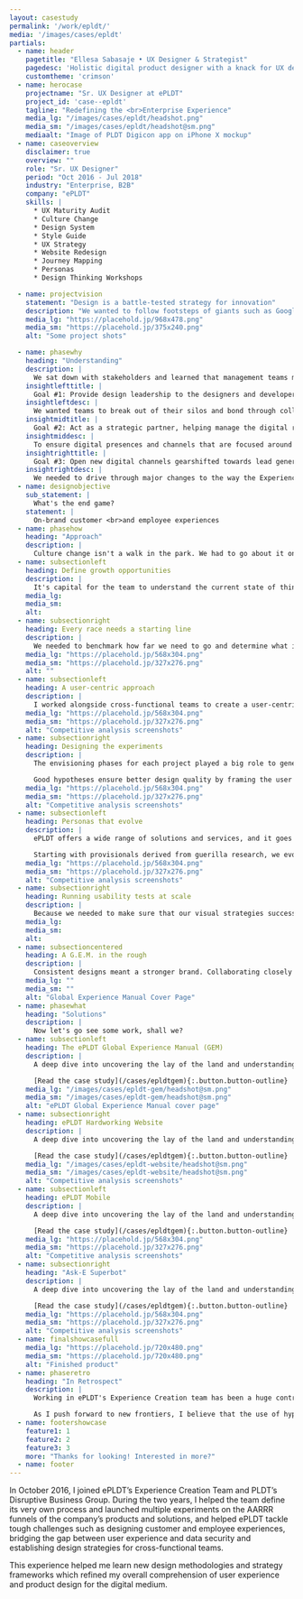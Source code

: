 ```yaml
---
layout: casestudy
permalink: '/work/epldt/'
media: '/images/cases/epldt'
partials:
  - name: header
    pagetitle: "Ellesa Sabasaje • UX Designer & Strategist"
    pagedesc: 'Holistic digital product designer with a knack for UX design, UX strategy, UX research, prototyping and front-end development'
    customtheme: 'crimson'
  - name: herocase
    projectname: "Sr. UX Designer at ePLDT"
    project_id: 'case--epldt'
    tagline: "Redefining the <br>Enterprise Experience"
    media_lg: "/images/cases/epldt/headshot.png"
    media_sm: "/images/cases/epldt/headshot@sm.png"
    mediaalt: "Image of PLDT Digicon app on iPhone X mockup"
  - name: caseoverview
    disclaimer: true
    overview: ""
    role: "Sr. UX Designer"
    period: "Oct 2016 - Jul 2018"
    industry: "Enterprise, B2B"
    company: "ePLDT"
    skills: |
      * UX Maturity Audit    
      * Culture Change    
      * Design System    
      * Style Guide    
      * UX Strategy    
      * Website Redesign    
      * Journey Mapping    
      * Personas    
      * Design Thinking Workshops

  - name: projectvision
    statement: "Design is a battle-tested strategy for innovation"
    description: "We wanted to follow footsteps of giants such as Google Ventures, Slack, IBM, Lenovo and Xiaomi, who found that embracing design at an early stage takes far fewer resources. We discovered that a competitive edge can be built through design."
    media_lg: "https://placehold.jp/968x478.png"
    media_sm: "https://placehold.jp/375x240.png"
    alt: "Some project shots"

  - name: phasewhy
    heading: "Understanding"
    description: |
      We sat down with stakeholders and learned that management teams may not be aware of the strategic value of design, and do not use it as a resource for innovation. Our mission was clear: culture change&mdash;
    insightlefttitle: |
      Goal #1: Provide design leadership to the designers and developers across teams to help streamline design output and centralize resources
    insightleftdesc: |
      We wanted teams to break out of their silos and bond through collaboration and good critique. We needed to guide and upskill cross-functional teams to follow best user experience practices and to achieve operational excellence and rapid digital transformation.
    insightmidtitle: |
      Goal #2: Act as a strategic partner, helping manage the digital roadmap for the product, applications development, and marketing teams
    insightmiddesc: |
      To ensure digital presences and channels that are focused around the needs of users, we needed to have the voice of the user present in every roadmapping session.
    insightrighttitle: |
      Goal #3: Open new digital channels gearshifted towards lead generation, client acquisition, customer retention and data privacy.
    insightrightdesc: |
      We needed to drive through major changes to the way the Experience Creation team works, while delivering a roadmap of user-centered design and business projects that we’re proud to be part of.
  - name: designobjective
    sub_statement: |
      What's the end game?
    statement: |
      On-brand customer <br>and employee experiences
  - name: phasehow
    heading: "Approach"
    description: |
      Culture change isn't a walk in the park. We had to go about it one project at a time, iterating on our process along the way. But first, we needed to know where we stood in the grand scheme of things.
  - name: subsectionleft
    heading: Define growth opportunities
    description: |
      It's capital for the team to understand the current state of things before thinking of any solutions. We ran a series of workshops with senior and executive stakeholders to establish business objectives, strategies and measures of success. Where did we want to be at the end of the year? Where did we see ePLDT in 5 years?
    media_lg:
    media_sm:
    alt:
  - name: subsectionright
    heading: Every race needs a starting line
    description: |
      We needed to benchmark how far we need to go and determine what it takes to get there. Inspired by Nielsen-Norman's model, I devised a framework for measuring the UX maturity of the organization. This helped us identify areas of opportunities where UX and design can deliver the most value.
    media_lg: "https://placehold.jp/568x304.png"
    media_sm: "https://placehold.jp/327x276.png"
    alt: ""
  - name: subsectionleft
    heading: A user-centric approach
    description: |
      I worked alongside cross-functional teams to create a user-centric innovation pipeline and to support roadmaps of tactical projects, all with users in mind. I also helped introduce and execute design sprints in collaboration with marketing, business, sales and product teams.
    media_lg: "https://placehold.jp/568x304.png"
    media_sm: "https://placehold.jp/327x276.png"
    alt: "Competitive analysis screenshots"
  - name: subsectionright
    heading: Designing the experiments
    description: |
      The envisioning phases for each project played a big role to generate experiment ideas that focus on solving the user’s pain points and not mindlessly attempt to drive growth. Nonetheless, to capture the essence of the proposed solutions and reaffirmed their potential, it is important to phrase the experiments as hypotheses.

      Good hypotheses ensure better design quality by framing the user experience around the success metrics while grounding the decisions in facts and data.
    media_lg: "https://placehold.jp/568x304.png"
    media_sm: "https://placehold.jp/327x276.png"
    alt: "Competitive analysis screenshots"
  - name: subsectionleft
    heading: Personas that evolve
    description: |
      ePLDT offers a wide range of solutions and services, and it goes without saying that each targets a different set of personas. In lieu of traditional personas, we went with the JTBD (jobs-to-be-done) framework.

      Starting with provisionals derived from guerilla research, we evolved these personas as we developed the solutions. A mature persona added more business and design value to us so I devised a gamified persona development process to help us quantify the maturity level of each persona, using data from that to support other projects. Pretty neat, actually.
    media_lg: "https://placehold.jp/568x304.png"
    media_sm: "https://placehold.jp/327x276.png"
    alt: "Competitive analysis screenshots"
  - name: subsectionright
    heading: Running usability tests at scale
    description: |
      Because we needed to make sure that our visual strategies successfully conveyed the company's brand pillars, I developed strategies and programs, not just for usability testing and evaluation, but also for measuring brand desirability. I based the desirability framework on the Microsoft Desirability Toolkit, using key words that fit ePLDT's brand messaging.
    media_lg:
    media_sm:
    alt:
  - name: subsectioncentered
    heading: A G.E.M. in the rough
    description: |
      Consistent designs meant a stronger brand. Collaborating closely with cross-departmental design teams, I helped develop ePLDT’s style guide, culture code and design system, and maintained centralized libraries to improve consistency of design across projects. One of our goals was to improve productivity and efficiency among design teams by providing a single source of truth for all things design-related within the organization.
    media_lg: ""
    media_sm: ""
    alt: "Global Experience Manual Cover Page"
  - name: phasewhat
    heading: "Solutions"
    description: |
      Now let's go see some work, shall we?
  - name: subsectionleft
    heading: The ePLDT Global Experience Manual (GEM)
    description: |
      A deep dive into uncovering the lay of the land and understanding the market, the industry and its users.

      [Read the case study](/cases/epldtgem){:.button.button-outline}
    media_lg: "/images/cases/epldt-gem/headshot@sm.png"
    media_sm: "/images/cases/epldt-gem/headshot@sm.png"
    alt: "ePLDT Global Experience Manual cover page"
  - name: subsectionright
    heading: ePLDT Hardworking Website
    description: |
      A deep dive into uncovering the lay of the land and understanding the market, the industry and its users.

      [Read the case study](/cases/epldtgem){:.button.button-outline}
    media_lg: "/images/cases/epldt-website/headshot@sm.png"
    media_sm: "/images/cases/epldt-website/headshot@sm.png"
    alt: "Competitive analysis screenshots"
  - name: subsectionleft
    heading: ePLDT Mobile
    description: |
      A deep dive into uncovering the lay of the land and understanding the market, the industry and its users.

      [Read the case study](/cases/epldtgem){:.button.button-outline}
    media_lg: "https://placehold.jp/568x304.png"
    media_sm: "https://placehold.jp/327x276.png"
    alt: "Competitive analysis screenshots"
  - name: subsectionright
    heading: "Ask-E Superbot"
    description: |
      A deep dive into uncovering the lay of the land and understanding the market, the industry and its users.

      [Read the case study](/cases/epldtgem){:.button.button-outline}
    media_lg: "https://placehold.jp/568x304.png"
    media_sm: "https://placehold.jp/327x276.png"
    alt: "Competitive analysis screenshots"
  - name: finalshowcasefull
    media_lg: "https://placehold.jp/720x480.png"
    media_sm: "https://placehold.jp/720x480.png"
    alt: "Finished product"
  - name: phaseretro
    heading: "In Retrospect"
    description: |
      Working in ePLDT's Experience Creation team has been a huge contributor to my product design education. In two years, I have learned new processes and refined my overall comprehension of  design for the digital medium.

      As I push forward to new frontiers, I believe that the use of hypotheses, experimentations, success metrics and fast idea generation are important principles and techniques that can be applied anywhere.
  - name: footershowcase
    feature1: 1
    feature2: 2
    feature3: 3
    more: "Thanks for looking! Interested in more?"
  - name: footer
---
```


In October 2016, I joined ePLDT’s Experience Creation Team and PLDT’s Disruptive Business Group. During the two years, I helped the team define its very own process and launched multiple experiments on the AARRR funnels of the company’s products and solutions, and helped ePLDT tackle tough challenges such as designing customer and employee experiences, bridging the gap between user experience and data security and establishing design strategies for cross-functional teams.

This experience helped me learn new design methodologies and strategy frameworks which refined my overall comprehension of user experience and product design for the digital medium.
